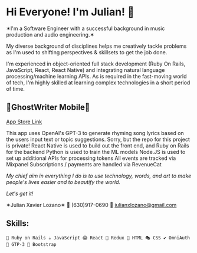 <h1>Hi Everyone! I'm Julian! 👋</h1>

✶I'm a Software Engineer with a successful background in music production and audio engineering.✶

My diverse background of disciplines helps me creatively tackle problems as I'm used to shifting perspectives & skillsets to get the job done.

I'm experienced in object-oriented full stack development (Ruby On Rails, JavaScript, React, React Native) and integrating natural language processing/machine learning APIs. As is required in the fast-moving world of tech, I'm highly skilled at learning complex technologies in a short period of time.
    
<h2>👻GhostWriter Mobile👻</h2>

[App Store Link](https://apps.apple.com/us/app/ghostwriter-mobile/id1613196347)

This app uses OpenAI's GPT-3 to generate rhyming song lyrics based on the users input text or topic suggestions.
Sorry, but the repo for this project is private!
React Native is used to build out the front end, and Ruby on Rails for the backend
Python is used to train the ML models 
Node.JS is used to set up additional APIs for processing tokens
All events are tracked via Mixpanel
Subscriptions / payments are handled via RevenueCat


*My chief aim in everything I do is to use technology, words, and art to make people's lives easier and to beautify the world.*

*Let's get it!*

  ✶Julian Xavier Lozano✶
  📲 (630)917-0690
  📩 julianxlozano@gmail.com
  
<h2>Skills:</h2>

    💎 Ruby on Rails ☕ JavaScript 😱 React 📜 Redux 📂 HTML 🎭 CSS ✔️ OmniAuth 🤖 GTP-3 👢 Bootstrap  
  
